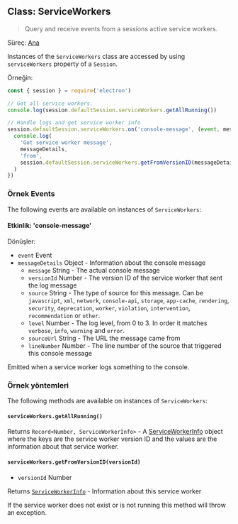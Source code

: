 ## Class: ServiceWorkers

> Query and receive events from a sessions active service workers.

Süreç: [Ana](../glossary.md#main-process)

Instances of the `ServiceWorkers` class are accessed by using `serviceWorkers` property of a `Session`.

Örneğin:

```javascript
const { session } = require('electron')

// Get all service workers.
console.log(session.defaultSession.serviceWorkers.getAllRunning())

// Handle logs and get service worker info
session.defaultSession.serviceWorkers.on('console-message', (event, messageDetails) => {
  console.log(
    'Got service worker message',
    messageDetails,
    'from',
    session.defaultSession.serviceWorkers.getFromVersionID(messageDetails.versionId)
  )
})
```

### Örnek Events

The following events are available on instances of `ServiceWorkers`:

#### Etkinlik: 'console-message'

Dönüşler:

* `event` Event
* `messageDetails` Object - Information about the console message
  * `message` String - The actual console message
  * `versionId` Number - The version ID of the service worker that sent the log message
  * `source` String - The type of source for this message.  Can be `javascript`, `xml`, `network`, `console-api`, `storage`, `app-cache`, `rendering`, `security`, `deprecation`, `worker`, `violation`, `intervention`, `recommendation` or `other`.
  * `level` Number - The log level, from 0 to 3.  In order it matches `verbose`, `info`, `warning` and `error`.
  * `sourceUrl` String - The URL the message came from
  * `lineNumber` Number - The line number of the source that triggered this console message

Emitted when a service worker logs something to the console.

### Örnek yöntemleri

The following methods are available on instances of `ServiceWorkers`:

#### `serviceWorkers.getAllRunning()`

Returns `Record<Number, ServiceWorkerInfo>` - A [ServiceWorkerInfo](structures/service-worker-info.md) object where the keys are the service worker version ID and the values are the information about that service worker.

#### `serviceWorkers.getFromVersionID(versionId)`

* `versionId` Number

Returns [`ServiceWorkerInfo`](structures/service-worker-info.md) - Information about this service worker

If the service worker does not exist or is not running this method will throw an exception.
